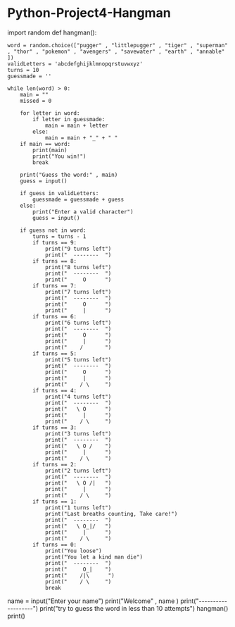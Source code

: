 # Python-Project4-Hangman
import random
def hangman():

    word = random.choice(["pugger" , "littlepugger" , "tiger" , "superman" , "thor" , "pokemon" , "avengers" , "savewater" , "earth" , "annable" ])
    validLetters = 'abcdefghijklmnopqrstuvwxyz'
    turns = 10
    guessmade = ''

    while len(word) > 0:
        main = ""
        missed = 0

        for letter in word:
            if letter in guessmade:
                main = main + letter
            else:
                main = main + "_" + " "
        if main == word:
            print(main)
            print("You win!")
            break

        print("Guess the word:" , main)
        guess = input()

        if guess in validLetters:
            guessmade = guessmade + guess
        else:
            print("Enter a valid character")
            guess = input()

        if guess not in word:
            turns = turns - 1
            if turns == 9:
                print("9 turns left")
                print("  --------  ")
            if turns == 8:
                print("8 turns left")
                print("  --------  ")
                print("     O      ")
            if turns == 7:
                print("7 turns left")
                print("  --------  ")
                print("     O      ")
                print("     |      ")
            if turns == 6:
                print("6 turns left")
                print("  --------  ")
                print("     O      ")
                print("     |      ")
                print("    /       ")
            if turns == 5:
                print("5 turns left")
                print("  --------  ")
                print("     O      ")
                print("     |      ")
                print("    / \     ")
            if turns == 4:
                print("4 turns left")
                print("  --------  ")
                print("   \ O      ")
                print("     |      ")
                print("    / \     ")
            if turns == 3:
                print("3 turns left")
                print("  --------  ")
                print("   \ O /    ")
                print("     |      ")
                print("    / \     ")
            if turns == 2:
                print("2 turns left")
                print("  --------  ")
                print("   \ O /|   ")
                print("     |      ")
                print("    / \     ")
            if turns == 1:
                print("1 turns left")
                print("Last breaths counting, Take care!")
                print("  --------  ")
                print("   \ O_|/   ")
                print("     |      ")
                print("    / \     ")
            if turns == 0:
                print("You loose")
                print("You let a kind man die")
                print("  --------  ")
                print("     O_|    ")
                print("    /|\      ")
                print("    / \     ")
                break


name = input("Enter your name")
print("Welcome" , name )
print("-------------------")
print("try to guess the word in less than 10 attempts")
hangman()
print()
